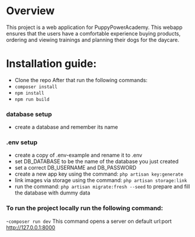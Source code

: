 # Overview
This project is a web application for PuppyPowerAcademy. This webapp ensures that the users have a comfortable experience buying products, ordering and viewing trainings and planning their dogs for the daycare.  

# Installation guide:
- Clone the repo
After that run the following commands:
- `composer install`
- `npm install`
- `npm run build`

### database setup
- create a database and remember its name

### .env setup
- create a copy of .env-example and rename it to .env
- set DB_DATABASE to be the name of the database you just created
- set a correct DB_USERNAME and DB_PASSWORD
- create a new app key using the command: `php artisan key:generate`
- link images via storage using the command: `php artisan storage:link`
- run the command:  `php artisan migrate:fresh --seed` to prepare and fill the database with dummy data

### To run the project locally run the following command:
-`composer run dev`
This command opens a server on default url:port http://127.0.0.1:8000

